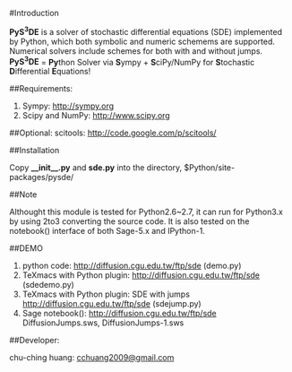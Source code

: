 #Introduction

**PyS<sup>3</sup>DE** is a solver of stochastic differential equations (SDE) implemented by Python, which both symbolic and numeric schemems are supported.
Numerical solvers include schemes for both with and without jumps.
<br>
**PyS<sup>3</sup>DE** = **Py**thon Solver via **S**ympy + **S**ciPy/NumPy for **S**tochastic **D**ifferential **E**quations!

##Requirements:

1. Sympy: http://sympy.org
2. Scipy and NumPy: http://www.scipy.org

##Optional:
scitools: http://code.google.com/p/scitools/

##Installation

Copy **\_\_init\_\_.py** and **sde.py** into the directory, $Python/site-packages/pysde/

##Note

Althought this module is tested for Python2.6~2.7, it can run for Python3.x by using 2to3 converting the source code. It is also
tested on the notebook() interface of both Sage-5.x and IPython-1.

##DEMO

1. python code: http://diffusion.cgu.edu.tw/ftp/sde (demo.py)
2. TeXmacs with Python plugin: http://diffusion.cgu.edu.tw/ftp/sde (sdedemo.py)
3. TeXmacs with Python plugin: SDE with jumps http://diffusion.cgu.edu.tw/ftp/sde (sdejump.py)
4. Sage notebook(): http://diffusion.cgu.edu.tw/ftp/sde DiffusionJumps.sws, DiffusionJumps-1.sws

##Developer:


chu-ching huang: cchuang2009@gmail.com
